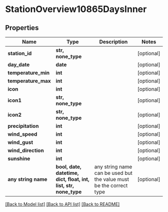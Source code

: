 # StationOverview10865DaysInner


## Properties
Name | Type | Description | Notes
------------ | ------------- | ------------- | -------------
**station_id** | **str, none_type** |  | [optional] 
**day_date** | **date** |  | [optional] 
**temperature_min** | **int** |  | [optional] 
**temperature_max** | **int** |  | [optional] 
**icon** | **int** |  | [optional] 
**icon1** | **str, none_type** |  | [optional] 
**icon2** | **str, none_type** |  | [optional] 
**precipitation** | **int** |  | [optional] 
**wind_speed** | **int** |  | [optional] 
**wind_gust** | **int** |  | [optional] 
**wind_direction** | **int** |  | [optional] 
**sunshine** | **int** |  | [optional] 
**any string name** | **bool, date, datetime, dict, float, int, list, str, none_type** | any string name can be used but the value must be the correct type | [optional]

[[Back to Model list]](../README.md#documentation-for-models) [[Back to API list]](../README.md#documentation-for-api-endpoints) [[Back to README]](../README.md)


